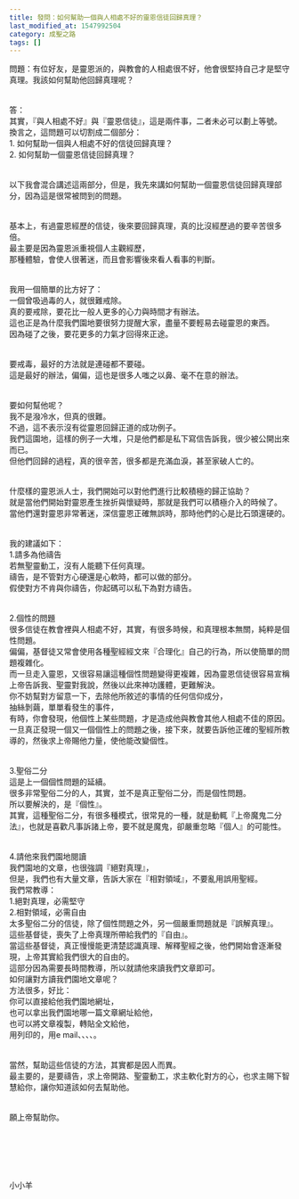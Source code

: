 ```yaml
---
title: 發問：如何幫助一個與人相處不好的靈恩信徒回歸真理？
last_modified_at: 1547992504
category: 成聖之路
tags: []
---
```


問題：有位好友，是靈恩派的，與教會的人相處很不好，他會很堅持自己才是堅守真理。我該如何幫助他回歸真理呢？<!--more--><br><br><br>答：<br>其實，『與人相處不好』與『靈恩信徒』，這是兩件事，二者未必可以劃上等號。<br>換言之，這問題可以切割成二個部分：<br>1.	如何幫助一個與人相處不好的信徒回歸真理？<br>2.	如何幫助一個靈恩信徒回歸真理？<br><br><br>以下我會混合講述這兩部分，但是，我先來講如何幫助一個靈恩信徒回歸真理部分，因為這是很常被問到的問題。<br><br><br>基本上，有過靈恩經歷的信徒，後來要回歸真理，真的比沒經歷過的要辛苦很多倍。<br>最主要是因為靈恩派重視個人主觀經歷，<br>那種體驗，會使人很著迷，而且會影響後來看人看事的判斷。<br><br> <br>我用一個簡單的比方好了：<br>一個曾吸過毒的人，就很難戒除。<br>真的要戒除，要花比一般人更多的心力與時間才有辦法。<br>這也正是為什麼我們園地要很努力提醒大家，盡量不要輕易去碰靈恩的東西。<br>因為碰了之後，要花更多的力氣才回得來正途。<br> <br><br>要戒毒，最好的方法就是連碰都不要碰。<br>這是最好的辦法，偏偏，這也是很多人嗤之以鼻、毫不在意的辦法。<br><br> <br>要如何幫他呢？<br>我不是潑冷水，但真的很難。<br>不過，這不表示沒有從靈恩回歸正道的成功例子。<br>我們這園地，這樣的例子一大堆，只是他們都是私下寫信告訴我，很少被公開出來而已。<br>但他們回歸的過程，真的很辛苦，很多都是充滿血淚，甚至家破人亡的。<br><br> <br>什麼樣的靈恩派人士，我們開始可以對他們進行比較積極的歸正協助？<br>就是當他們開始對靈恩產生挫折與懷疑時，那就是我們可以積極介入的時候了。<br>當他們還對靈恩非常著迷，深信靈恩正確無誤時，那時他們的心是比石頭還硬的。<br><br><br>我的建議如下：<br>1.請多為他禱告<br>若無聖靈動工，沒有人能聽下任何真理。<br>禱告，是不管對方心硬還是心軟時，都可以做的部分。<br>假使對方不肯與你禱告，你起碼可以私下為對方禱告。<br><br> <br>2.個性的問題<br>很多信徒在教會裡與人相處不好，其實，有很多時候，和真理根本無關，純粹是個性問題。<br>偏偏，基督徒又常會使用各種聖經經文來『合理化』自己的行為，所以使簡單的問題複雜化。<br>而一旦走入靈恩，又很容易讓這種個性問題變得更複雜，因為靈恩信徒很容易宣稱上帝告訴我、聖靈對我說，然後以此來神功護體，更難解決。<br>你不妨幫對方留意一下，去除他所敘述的事情的任何信仰成分，<br>抽絲剝繭，單單看發生的事件，<br>有時，你會發現，他個性上某些問題，才是造成他與教會其他人相處不佳的原因。<br>一旦真正發現一個又一個個性上的問題之後，接下來，就要告訴他正確的聖經所教導的，然後求上帝賜他力量，使他能改變個性。<br><br> <br>3.聖俗二分<br>這是上一個個性問題的延續。<br>很多非常聖俗二分的人，其實，並不是真正聖俗二分，而是個性問題。<br>所以要解決的，是『個性』。<br>其實，這種聖俗二分，有很多種模式，很常見的一種，就是動輒『上帝魔鬼二分法』，也就是喜歡凡事訴諸上帝，要不就是魔鬼，卻嚴重忽略『個人』的可能性。<br> <br><br>4.請他來我們園地閱讀<br>我們園地的文章，也很強調『絕對真理』，<br>但是，我們也有大量文章，告訴大家在『相對領域』，不要亂用誤用聖經。<br>我們常教導：<br>1.絕對真理，必需堅守<br>2.相對領域，必需自由<br>太多聖俗二分的信徒，除了個性問題之外，另一個嚴重問題就是『誤解真理』。<br>這些基督徒，喪失了上帝真理所帶給我們的『自由』。<br>當這些基督徒，真正慢慢能更清楚認識真理、解釋聖經之後，他們開始會逐漸發現，上帝其實給我們很大的自由的。<br>這部分因為需要長時間教導，所以就請他來讀我們文章即可。<br>如何讓對方讀我們園地文章呢？<br>方法很多，好比：<br>你可以直接給他我們園地網址，<br>也可以拿出我們園地哪一篇文章網址給他，<br>也可以將文章複製，轉貼全文給他，<br>用列印的，用e mail、、、、。<br><br><br>當然，幫助這些信徒的方法，其實都是因人而異。<br>最主要的，是要禱告，求上帝開路、聖靈動工，求主軟化對方的心，也求主賜下智慧給你，讓你知道該如何去幫助他。<br><br><br>願上帝幫助你。<br> <br><br><br><br><br><br>小小羊<br>
